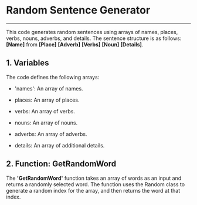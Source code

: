 # Random Sentence Generator
***

This code generates random sentences using arrays of names, places, verbs, nouns, adverbs, and details. The sentence structure is as follows: **[Name]** from **[Place]** **[Adverb]** **[Verbs]** **[Noun]** **[Details]**.

## 1. Variables

The code defines the following arrays:

- 'names': An array of names.

- places: An array of places.

- verbs: An array of verbs.

- nouns: An array of nouns.

- adverbs: An array of adverbs.

- details: An array of additional details.

## 2. Function: GetRandomWord

The **'GetRandomWord'** function takes an array of words as an input and returns a randomly selected word. The function uses the Random class to generate a random index for the array, and then returns the word at that index.
